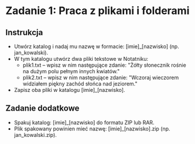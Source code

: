 # Zadanie 1: Praca z plikami i folderami

## Instrukcja

- Utwórz katalog i nadaj mu nazwę w formacie: [imie]_[nazwisko] (np. jan_kowalski).
- W tym katalogu utwórz dwa pliki tekstowe w Notatniku:
   - plik1.txt – wpisz w nim następujące zdanie:
    "Żółty słonecznik rośnie na dużym polu pełnym innych kwiatów."
   - plik2.txt – wpisz w nim następujące zdanie:
    "Wczoraj wieczorem widziałem piękny zachód słońca nad jeziorem."
- Zapisz oba pliki w katalogu [imie]_[nazwisko].

## Zadanie dodatkowe

- Spakuj katalog: [imie]_[nazwisko] do formatu ZIP lub RAR.
- Plik spakowany powinien mieć nazwę: [imie]_[nazwisko].zip (np. jan_kowalski.zip).
